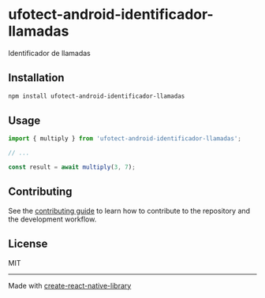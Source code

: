 # ufotect-android-identificador-llamadas

Identificador de llamadas

## Installation

```sh
npm install ufotect-android-identificador-llamadas
```

## Usage

```js
import { multiply } from 'ufotect-android-identificador-llamadas';

// ...

const result = await multiply(3, 7);
```

## Contributing

See the [contributing guide](CONTRIBUTING.md) to learn how to contribute to the repository and the development workflow.

## License

MIT

---

Made with [create-react-native-library](https://github.com/callstack/react-native-builder-bob)
